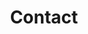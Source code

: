 ---
layout: page
title: Contact
#background_style: bg-info
background_image: url('assets/img/backgrounds/image-from-rawpixel-id-1199650-jpeg.jpg')
# Add a link to the the top menu
menus:
  header:
    title: Contact
    weight: 2

sections:
- type: split.html
  classes: my-10
  section_id: contact
  div_second: >
    <strong>Jaymes Duke, B.A.</strong><br />
    Direct: <a href="tel:250-421-4701" title="Direct number">250-421-4701</a><br />
    Toll Free Direct: <a href="tel:1-855-259-5865" title="Toll free direct number">1-855-259-5865</a><br />
    Email: <a href="emailto:jaymes@dukemontane.com" title="Email Jaymes">jaymes@dukemontane.com</a>
  div_first: >
    <p>Call anytime and your concerns will be responded to with care inside of the business day, and if not, the next business day at latest.</p>
---